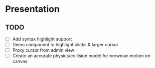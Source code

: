 # Presentation

## TODO

- [ ] Add syntax highlight support
- [ ] Demo component to highlight clicks & larger cursor
- [ ] Proxy cursor from admin view
- [ ] Create an accurate physics/collision model for brownian motion on canvas
